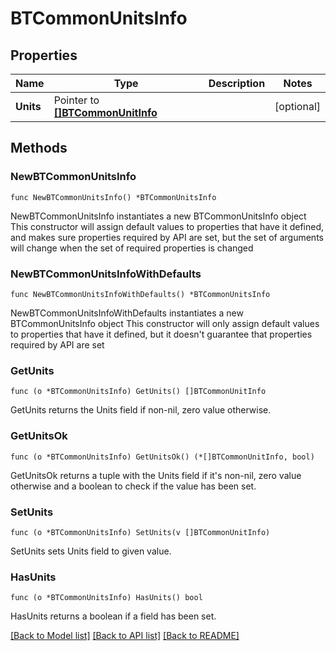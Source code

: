 # BTCommonUnitsInfo

## Properties

Name | Type | Description | Notes
------------ | ------------- | ------------- | -------------
**Units** | Pointer to [**[]BTCommonUnitInfo**](BTCommonUnitInfo.md) |  | [optional] 

## Methods

### NewBTCommonUnitsInfo

`func NewBTCommonUnitsInfo() *BTCommonUnitsInfo`

NewBTCommonUnitsInfo instantiates a new BTCommonUnitsInfo object
This constructor will assign default values to properties that have it defined,
and makes sure properties required by API are set, but the set of arguments
will change when the set of required properties is changed

### NewBTCommonUnitsInfoWithDefaults

`func NewBTCommonUnitsInfoWithDefaults() *BTCommonUnitsInfo`

NewBTCommonUnitsInfoWithDefaults instantiates a new BTCommonUnitsInfo object
This constructor will only assign default values to properties that have it defined,
but it doesn't guarantee that properties required by API are set

### GetUnits

`func (o *BTCommonUnitsInfo) GetUnits() []BTCommonUnitInfo`

GetUnits returns the Units field if non-nil, zero value otherwise.

### GetUnitsOk

`func (o *BTCommonUnitsInfo) GetUnitsOk() (*[]BTCommonUnitInfo, bool)`

GetUnitsOk returns a tuple with the Units field if it's non-nil, zero value otherwise
and a boolean to check if the value has been set.

### SetUnits

`func (o *BTCommonUnitsInfo) SetUnits(v []BTCommonUnitInfo)`

SetUnits sets Units field to given value.

### HasUnits

`func (o *BTCommonUnitsInfo) HasUnits() bool`

HasUnits returns a boolean if a field has been set.


[[Back to Model list]](../README.md#documentation-for-models) [[Back to API list]](../README.md#documentation-for-api-endpoints) [[Back to README]](../README.md)


